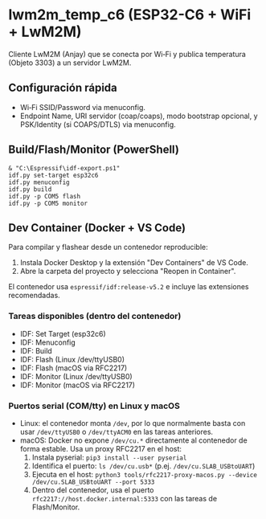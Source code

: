 # lwm2m_temp_c6 (ESP32-C6 + WiFi + LwM2M)

Cliente LwM2M (Anjay) que se conecta por Wi‑Fi y publica temperatura (Objeto 3303) a un servidor LwM2M.

## Configuración rápida
- Wi‑Fi SSID/Password via menuconfig.
- Endpoint Name, URI servidor (coap/coaps), modo bootstrap opcional, y PSK/Identity (si COAPS/DTLS) via menuconfig.

## Build/Flash/Monitor (PowerShell)
```
& "C:\Espressif\idf-export.ps1"
idf.py set-target esp32c6
idf.py menuconfig
idf.py build
idf.py -p COM5 flash
idf.py -p COM5 monitor
```

## Dev Container (Docker + VS Code)

Para compilar y flashear desde un contenedor reproducible:

1. Instala Docker Desktop y la extensión "Dev Containers" de VS Code.
2. Abre la carpeta del proyecto y selecciona "Reopen in Container".

El contenedor usa `espressif/idf:release-v5.2` e incluye las extensiones recomendadas.

### Tareas disponibles (dentro del contenedor)

- IDF: Set Target (esp32c6)
- IDF: Menuconfig
- IDF: Build
- IDF: Flash (Linux /dev/ttyUSB0)
- IDF: Flash (macOS via RFC2217)
- IDF: Monitor (Linux /dev/ttyUSB0)
- IDF: Monitor (macOS via RFC2217)

### Puertos serial (COM/tty) en Linux y macOS

- Linux: el contenedor monta `/dev`, por lo que normalmente basta con usar `/dev/ttyUSB0` o `/dev/ttyACM0` en las tareas anteriores.
- macOS: Docker no expone `/dev/cu.*` directamente al contenedor de forma estable. Usa un proxy RFC2217 en el host:
	1. Instala pyserial: `pip3 install --user pyserial`
	2. Identifica el puerto: `ls /dev/cu.usb*` (p.ej. `/dev/cu.SLAB_USBtoUART`)
	3. Ejecuta en el host: `python3 tools/rfc2217-proxy-macos.py --device /dev/cu.SLAB_USBtoUART --port 5333`
	4. Dentro del contenedor, usa el puerto `rfc2217://host.docker.internal:5333` con las tareas de Flash/Monitor.
